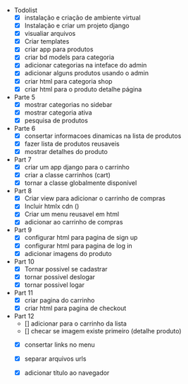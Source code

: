 - Todolist 
    - [x] instalação e criação de ambiente virtual
    - [x] Instalação e criar um projeto django 
    - [x] visualiar arquivos 
    - [x] Criar templates
    - [x] criar app para produtos 
    - [x] criar bd models para categoria
    - [x] adicionar categorias na inteface do admin
    - [x] adicionar alguns produtos usando o admin
    - [x] criar html para categoria shop
    - [x] criar html para o produto detalhe página 
- Parte 5
    - [x] mostrar categorias no sidebar
    - [x] mostrar categoria ativa
    - [x] pesquisa de produtos
- Parte 6
    - [x] consertar informacoes dinamicas na lista de produtos
    - [x] fazer lista de produtos reusaveis
    - [x] mostrar detalhes do produto
- Part 7
    - [x] criar um app django para o carrinho
    - [x] criar a classe carrinhos (cart)
    - [x] tornar a classe globalmente disponível 
- Part 8 
    - [x] Criar view para adicionar o carrinho de compras
    - [x] Incluir htmlx cdn (<script src="https://unpkg.com/htmx..org@1.7.0"></script>)
    - [x] Criar um menu reusavel em html 
    - [x] adicionar ao carrinho de compras
- Part 9
    - [x] configurar html para pagina de sign up 
    - [x] configurar html para pagina de log in
    - [x] adicionar imagens do produto 
- Part 10
    - [x] Tornar possivel se cadastrar
    - [x] tornar possivel deslogar
    - [x] tornar possivel logar
- Part 11
    - [x] criar pagina do carrinho
    - [x] criar html para pagina de checkout
- Part 12
    - [] adicionar para o carrinho da lista
    - [] checar se imagem existe primeiro (detalhe produto)
    - [x] consertar links no menu
    - [x] separar arquivos urls
    - [x] adicionar título ao navegador
    
